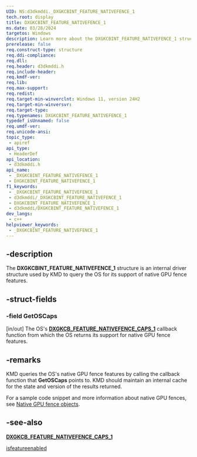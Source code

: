 ```yaml
---
UID: NS:d3dkmddi._DXGKCBINT_FEATURE_NATIVEFENCE_1
tech.root: display
title: DXGKCBINT_FEATURE_NATIVEFENCE_1
ms.date: 03/28/2024 
targetos: Windows
description: Learn more about the DXGKCBINT_FEATURE_NATIVEFENCE_1 structure.
prerelease: false
req.construct-type: structure
req.ddi-compliance: 
req.dll: 
req.header: d3dkmddi.h
req.include-header: 
req.kmdf-ver: 
req.lib: 
req.max-support: 
req.redist: 
req.target-min-winverclnt: Windows 11, version 24H2
req.target-min-winversvr: 
req.target-type: 
req.typenames: DXGKCBINT_FEATURE_NATIVEFENCE_1
typedef_isUnnamed: false
req.umdf-ver: 
req.unicode-ansi: 
topic_type:
 - apiref
api_type:
 - HeaderDef
api_location:
 - d3dkmddi.h
api_name:
 - _DXGKCBINT_FEATURE_NATIVEFENCE_1
 - DXGKCBINT_FEATURE_NATIVEFENCE_1
f1_keywords:
 - _DXGKCBINT_FEATURE_NATIVEFENCE_1
 - d3dkmddi/_DXGKCBINT_FEATURE_NATIVEFENCE_1
 - DXGKCBINT_FEATURE_NATIVEFENCE_1
 - d3dkmddi/DXGKCBINT_FEATURE_NATIVEFENCE_1
dev_langs:
 - c++
helpviewer_keywords:
 - _DXGKCBINT_FEATURE_NATIVEFENCE_1
---
```


## -description

The **DXGKCBINT_FEATURE_NATIVEFENCE_1** structure is an internal driver structure used by KMD to query the OS for its support of native GPU fence features.

## -struct-fields

### -field GetOSCaps

[in/out] The OS's [**DXGKCB_FEATURE_NATIVEFENCE_CAPS_1**](nc-d3dkmddi-dxgkcb_feature_nativefence_caps_1.md) callback function from which the OS returns its support for native GPU fence features.

## -remarks

KMD queries the OS's native GPU fence features by calling the callback function that **GetOSCaps** points to. KMD should maintain an internal cache for the state and version of the results returned.

For a sample code snippet and more information about native GPU fences, see [Native GPU fence objects](/windows-hardware/drivers/display/native-gpu-fence-objects).

## -see-also

[**DXGKCB_FEATURE_NATIVEFENCE_CAPS_1**](nc-d3dkmddi-dxgkcb_feature_nativefence_caps_1.md)

[isfeatureenabled]()
